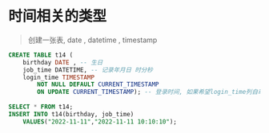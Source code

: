 # 时间相关的类型

> 创建一张表, date , datetime , timestamp
>
``` sql 
CREATE TABLE t14 (
	birthday DATE , -- 生日
	job_time DATETIME, -- 记录年月日 时分秒
	login_time TIMESTAMP 
		NOT NULL DEFAULT CURRENT_TIMESTAMP 
		ON UPDATE CURRENT_TIMESTAMP); -- 登录时间, 如果希望login_time列自动更新, 需要配置
		
SELECT * FROM t14;
INSERT INTO t14(birthday, job_time) 
	VALUES("2022-11-11","2022-11-11 10:10:10");
``` 